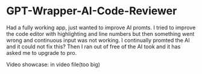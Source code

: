 # GPT-Wrapper-AI-Code-Reviewer

Had a fully working app, just wanted to improve AI promts. I tried to improve the code editor with highlighting and line numbers but then
something went wrong and continuous input was not working. I continually promted the AI and it could not fix this? Then I ran out of free 
of the AI took and it has asked me to upgrade to pro.

Video showcase: in video file(too big)

